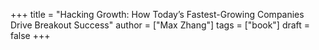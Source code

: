 +++
title = "Hacking Growth: How Today’s Fastest-Growing Companies Drive Breakout Success"
author = ["Max Zhang"]
tags = ["book"]
draft = false
+++
